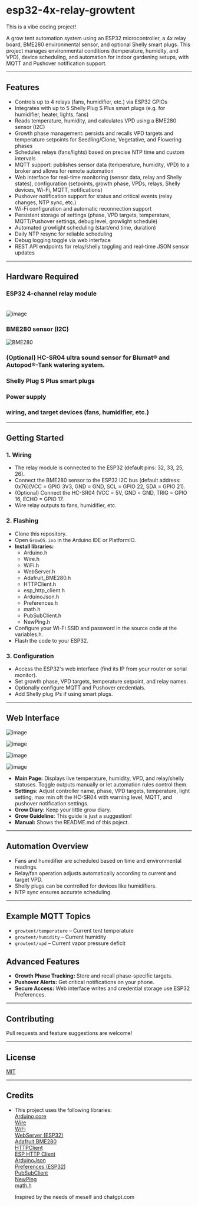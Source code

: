 # esp32-4x-relay-growtent

This is a vibe coding project!

A grow tent automation system using an ESP32 microcontroller, a 4x relay board, BME280 environmental sensor, and optional Shelly smart plugs. This project manages environmental conditions (temperature, humidity, and VPD), device scheduling, and automation for indoor gardening setups, with MQTT and Pushover notification support.

---

## Features

- Controls up to 4 relays (fans, humidifier, etc.) via ESP32 GPIOs
- Integrates with up to 5 Shelly Plug S Plus smart plugs (e.g. for humidifier, heater, lights, fans)
- Reads temperature, humidity, and calculates VPD using a BME280 sensor (I2C)
- Growth phase management: persists and recalls VPD targets and temperature setpoints for Seedling/Clone, Vegetative, and Flowering phases
- Schedules relays (fans/lights) based on precise NTP time and custom intervals
- MQTT support: publishes sensor data (temperature, humidity, VPD) to a broker and allows for remote automation
- Web interface for real-time monitoring (sensor data, relay and Shelly states), configuration (setpoints, growth phase, VPDs, relays, Shelly devices, Wi-Fi, MQTT, notifications)
- Pushover notification support for status and critical events (relay changes, NTP sync, etc.)
- Wi-Fi configuration and automatic reconnection support
- Persistent storage of settings (phase, VPD targets, temperature, MQTT/Pushover settings, debug level, growlight schedule)
- Automated growlight scheduling (start/end time, duration)
- Daily NTP resync for reliable scheduling
- Debug logging toggle via web interface
- REST API endpoints for relay/shelly toggling and real-time JSON sensor updates

---

## Hardware Required

### ESP32 4-channel relay module<br /><br />
  ![image](https://github.com/user-attachments/assets/a5d5d21a-6a74-4c8f-a11c-5d51f332e5ea)

### BME280 sensor (I2C)<br />
  ![BME280](https://github.com/user-attachments/assets/a87e921b-b051-4730-a849-2845959ca554)
    
### (Optional) HC-SR04 ultra sound sensor for Blumat® and Autopod®-Tank watering system.<br />
 
### Shelly Plug S Plus smart plugs
### Power supply
### wiring, and target devices (fans, humidifier, etc.)

---

## Getting Started

### 1. Wiring

- The relay module is connected to the ESP32 (default pins: 32, 33, 25, 26).
- Connect the BME280 sensor to the ESP32 I2C bus (default address: 0x76)(VCC = GPIO 3V3, GND = GND, SCL = GPIO 22, SDA = GPIO 21).
- (Optional) Connect the HC-SR04 (VCC = 5V, GND = GND, TRIG = GPIO 16, ECHO = GPIO 17.
- Wire relay outputs to fans, humidifier, etc.

### 2. Flashing

- Clone this repository.
- Open `GrowOS.ino` in the Arduino IDE or PlatformIO.
- **Install libraries:**
   - Arduino.h
   - Wire.h
   - WiFi.h
   - WebServer.h
   - Adafruit_BME280.h
   - HTTPClient.h
   - esp_http_client.h
   - ArduinoJson.h
   - Preferences.h
   - math.h
   - PubSubClient.h
   - NewPing.h
- Configure your Wi-Fi SSID and password in the source code at the variables.h.
- Flash the code to your ESP32.

### 3. Configuration

- Access the ESP32's web interface (find its IP from your router or serial monitor).
- Set growth phase, VPD targets, temperature setpoint, and relay names.
- Optionally configure MQTT and Pushover credentials.
- Add Shelly plug IPs if using smart plugs.

---

## Web Interface
![image](https://github.com/user-attachments/assets/213abe61-5c79-4e0a-91bf-66adcabba45d)

![image](https://github.com/user-attachments/assets/e91eb394-9c73-451d-800f-43d4f9a0798f)

![image](https://github.com/user-attachments/assets/243c0d8a-2613-4154-b225-d6ce6f2e3d94)

![image](https://github.com/user-attachments/assets/be412bb5-2e7f-4a43-a3b5-37d684bb6a2d)

- **Main Page:** Displays live temperature, humidity, VPD, and relay/shelly statuses. Toggle outputs manually or let automation rules control them.
- **Settings:** Adjust controller name, phase, VPD targets, temperature, light setting, max min oft the HC-SR04 with warning level,  MQTT, and pushover notification settings.
- **Grow Diary:** Keep your little grow diary.
- **Grow Guideline:** This guide is just a suggestion!
- **Manual:** Shows the README.md of this poject.


---

## Automation Overview

- Fans and humidifier are scheduled based on time and environmental readings.
- Relay/fan operation adjusts automatically according to current and target VPD.
- Shelly plugs can be controlled for devices like humidifiers.
- NTP sync ensures accurate scheduling.

---

## Example MQTT Topics

- `growtent/temperature` – Current tent temperature
- `growtent/humidity` – Current humidity
- `growtent/vpd` – Current vapor pressure deficit

## Advanced Features

- **Growth Phase Tracking:** Store and recall phase-specific targets.
- **Pushover Alerts:** Get critical notifications on your phone.
- **Secure Access:** Web interface writes and credential storage use ESP32 Preferences.

---

## Contributing

Pull requests and feature suggestions are welcome!

---

## License

[MIT](./LICENSE)

---

## Credits

- This project uses the following libraries:\
  [Arduino core](https://www.arduino.cc/)\
  [Wire](https://www.arduino.cc/en/Reference/Wire)\
  [WiFi](https://www.arduino.cc/en/Reference/WiFi)\
  [WebServer (ESP32)](https://github.com/espressif/arduino-esp32/tree/master/libraries/WebServer)\
  [Adafruit BME280](https://github.com/adafruit/Adafruit_BME280_Library)\
  [HTTPClient](https://github.com/espressif/arduino-esp32/tree/master/libraries/HTTPClient)\
  [ESP HTTP Client](https://github.com/espressif/arduino-esp32/tree/master/libraries/ESP32/examples/HTTPClient)\
  [ArduinoJson](https://arduinojson.org/)\
  [Preferences (ESP32)](https://github.com/espressif/arduino-esp32/tree/master/libraries/Preferences)\
  [PubSubClient](https://github.com/knolleary/pubsubclient)\
  [NewPing](https://bitbucket.org/teckel12/arduino-new-ping/)\
  [math.h](https://en.cppreference.com/w/c/numeric/math)
  
  Inspired by the needs of meself and chatgpt.com
